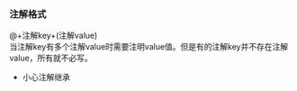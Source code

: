 
### 注解格式
@+注解key+(注解value)<br>
当注解key有多个注解value时需要注明value值。但是有的注解key并不存在注解value，所有就不必写。

* 小心注解继承<br>

